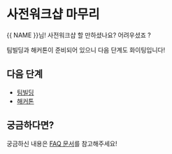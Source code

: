 # 사전워크샵 마무리

{{ NAME }}님! 사전워크샵 할 만하셨나요? 어려우셨죠 ?

팀빌딩과 해커톤이 준비되어 있으니 다음 단계도 화이팅입니다! 


##  다음 단계

- [팀빌딩](https://hgrd.kr/teambuilding-guide)
- [해커톤](https://hgrd.kr/hackathon-guide)


## 궁금하다면?

궁금하신 내용은 [FAQ 문서](https://hgrd.kr/faq)를 참고해주세요!
